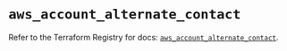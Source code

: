 # `aws_account_alternate_contact`

Refer to the Terraform Registry for docs: [`aws_account_alternate_contact`](https://registry.terraform.io/providers/hashicorp/aws/5.76.0/docs/resources/account_alternate_contact).
